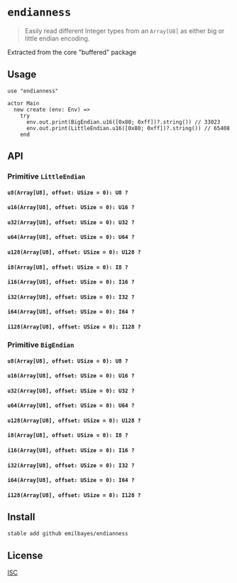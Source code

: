 # `endianness`

> Easily read different Integer types from an `Array[U8]` as either big or little endian encoding.

Extracted from the core "buffered" package

## Usage

```pony
use "endianness"

actor Main
  new create (env: Env) =>
    try
      env.out.print(BigEndian.u16([0x80; 0xff])?.string()) // 33023
      env.out.print(LittleEndian.u16([0x80; 0xff])?.string()) // 65408
    end
```

## API

### Primitive `LittleEndian`

#### `u8(Array[U8], offset: USize = 0): U8 ?`

#### `u16(Array[U8], offset: USize = 0): U16 ?`

#### `u32(Array[U8], offset: USize = 0): U32 ?`

#### `u64(Array[U8], offset: USize = 0): U64 ?`

#### `u128(Array[U8], offset: USize = 0): U128 ?`

#### `i8(Array[U8], offset: USize = 0): I8 ?`

#### `i16(Array[U8], offset: USize = 0): I16 ?`

#### `i32(Array[U8], offset: USize = 0): I32 ?`

#### `i64(Array[U8], offset: USize = 0): I64 ?`

#### `i128(Array[U8], offset: USize = 0): I128 ?`

### Primitive `BigEndian`

#### `u8(Array[U8], offset: USize = 0): U8 ?`

#### `u16(Array[U8], offset: USize = 0): U16 ?`

#### `u32(Array[U8], offset: USize = 0): U32 ?`

#### `u64(Array[U8], offset: USize = 0): U64 ?`

#### `u128(Array[U8], offset: USize = 0): U128 ?`

#### `i8(Array[U8], offset: USize = 0): I8 ?`

#### `i16(Array[U8], offset: USize = 0): I16 ?`

#### `i32(Array[U8], offset: USize = 0): I32 ?`

#### `i64(Array[U8], offset: USize = 0): I64 ?`

#### `i128(Array[U8], offset: USize = 0): I128 ?`

## Install

```sh
stable add github emilbayes/endianness
```

## License

[ISC](LICENSE)
